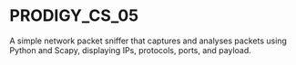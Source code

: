 # PRODIGY_CS_05
A simple network packet sniffer that captures and analyses packets using Python and Scapy, displaying IPs, protocols, ports, and payload.
